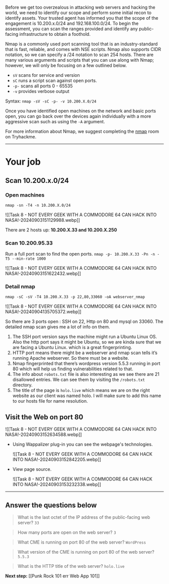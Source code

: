 Before we get too overzealous in attacking web servers and hacking the world, we need to identify our scope and perform some initial recon to identify assets. Your trusted agent has informed you that the scope of the engagement is 10.200.x.0/24 and 192.168.100.0/24. To begin the assessment, you can scan the ranges provided and identify any public-facing infrastructure to obtain a foothold.  

Nmap is a commonly used port scanning tool that is an industry-standard that is fast, reliable, and comes with NSE scripts. Nmap also supports CIDR notation, so we can specify a /24 notation to scan 254 hosts. There are many various arguments and scripts that you can use along with Nmap; however, we will only be focusing on a few outlined below.  

- `sV` scans for service and version
- `sC` runs a script scan against open ports.
- `-p-` scans all ports 0 - 65535
- `-v` provides verbose output

Syntax: `nmap -sV -sC -p- -v 10.200.X.0/24`

Once you have identified open machines on the network and basic ports open, you can go back over the devices again individually with a more aggressive scan such as using the `-A` argument.  

For more information about Nmap, we suggest completing the [nmap](https://tryhackme.com/room/furthernmap) room on Tryhackme.

---

# Your job
## Scan 10.200.x.0/24

### Open machines

`nmap -sn -T4 -n 10.200.X.0/24`

![[Task 8 - NOT EVERY GEEK WITH A COMMODORE 64 CAN HACK INTO NASA!-20240903151129988.webp]]

There are 2 hosts up:
**10.200.X.33 and 10.200.X.250**

### Scan 10.200.95.33

Run a full port scan to find the open ports.
`nmap -p- 10.200.X.33 -Pn -n -T5 --min-rate 1000`

![[Task 8 - NOT EVERY GEEK WITH A COMMODORE 64 CAN HACK INTO NASA!-20240903151622432.webp]]


### Detail nmap

`nmap -sC -sV -T4 10.200.X.33 -p 22,80,33060 -oA webserver_nmap`

![[Task 8 - NOT EVERY GEEK WITH A COMMODORE 64 CAN HACK INTO NASA!-20240904135705372.webp]]

So there are 3 ports open : SSH on 22, Http on 80 and mysql on 33060. The detailed nmap scan gives me a lot of info on them.

1. The SSH port version says the machine might run a Ubuntu Linux OS. Also the http port says it might be Ubuntu, so we are kinda sure that we are facing a Ubuntu Linux. which is a great fingerprinting.
2. HTTP port means there might be a webserver and nmap scan tells it’s running Apache webserver. So there must be a website.
3. Nmap fingerprinted that there’s wordpress version 5.5.3 running in port 80 which will help us finding vulnerabilities related to that.
4. The info about `robots.txt` file is also interesting as we see there are 21 disallowed entries. We can see them by visiting the `/robots.txt` directory.
5. The title of the page is `holo.live` which means we are on the right website as our client was named holo. I will make sure to add this name to our hosts file for name resolution.

## Visit the Web on port 80

![[Task 8 - NOT EVERY GEEK WITH A COMMODORE 64 CAN HACK INTO NASA!-20240903152634588.webp]]



- Using Wappalizer plug-in you can see the webpage's technologies.

	![[Task 8 - NOT EVERY GEEK WITH A COMMODORE 64 CAN HACK INTO NASA!-20240903152842205.webp]]

- View page source.

	![[Task 8 - NOT EVERY GEEK WITH A COMMODORE 64 CAN HACK INTO NASA!-20240903153232338.webp]]


---
## Answer the questions below

> What is the last octet of the IP address of the public-facing web server?
> `33`

> How many ports are open on the web server?
> `3`

> What CME is running on port 80 of the web server?
> `WordPress`

> What version of the CME is running on port 80 of the web server?
> `5.5.3`

> What is the HTTP title of the web server?
> `holo.live`


**Next step:** [[Punk Rock 101 err Web App 101]]
